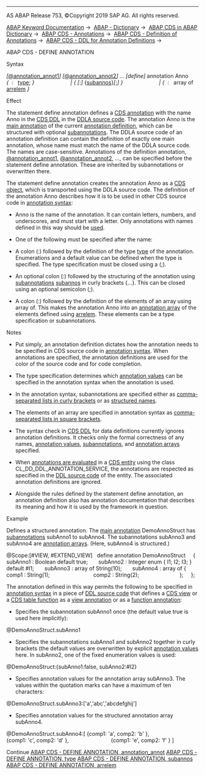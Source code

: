   

* * *

AS ABAP Release 753, ©Copyright 2019 SAP AG. All rights reserved.

[ABAP Keyword Documentation](javascript:call_link\('abenabap.htm'\)) →  [ABAP - Dictionary](javascript:call_link\('abenabap_dictionary.htm'\)) →  [ABAP CDS in ABAP Dictionary](javascript:call_link\('abencds.htm'\)) →  [ABAP CDS - Annotations](javascript:call_link\('abencds_annotations.htm'\)) →  [ABAP CDS - Definition of Annotations](javascript:call_link\('abencds_anno_definition.htm'\)) →  [ABAP CDS - DDL for Annotation Definitions](javascript:call_link\('abencds_f1_ddla_syntax.htm'\)) → 

ABAP CDS - DEFINE ANNOTATION

Syntax

*\[*[@annotation\_annot1](javascript:call_link\('abencds_f1_define_anno_annos.htm'\))*\]*
*\[*[@annotation\_annot2](javascript:call_link\('abencds_f1_define_anno_annos.htm'\))*\]*
...
*\[*define*\]* annotation Anno *{*  :   [type](javascript:call_link\('abencds_f1_define_annotation_type.htm'\)); *}*
                       *|* *{* *\[*:*\]* {[subannos](javascript:call_link\('abencds_f1_define_annotation_sub.htm'\))}*\[*;*\]* *}*
                       *|* *{*  :   array of [arrelem](javascript:call_link\('abencds_f1_define_annotation_arr.htm'\)) *}*

Effect

The statement define annotation defines a [CDS annotation](javascript:call_link\('abencds_annotation_glosry.htm'\) "Glossary Entry") with the name Anno in the [CDS DDL](javascript:call_link\('abencds_ddl_glosry.htm'\) "Glossary Entry") in the [DDLA source code](javascript:call_link\('abenddla_source_code_glosry.htm'\) "Glossary Entry"). The annotation Anno is the [main annotation](javascript:call_link\('abenmain_annotation_glosry.htm'\) "Glossary Entry") of the current [annotation definition](javascript:call_link\('abencds_anno_definition_glosry.htm'\) "Glossary Entry"), which can be structured with optional [subannotations](javascript:call_link\('abensub_annotation_glosry.htm'\) "Glossary Entry"). The DDLA source code of an annotation definition can contain the definition of exactly one main annotation, whose name must match the name of the DDLA source code. The names are case-sensitive. Annotations of the definition annotation, [@annotation\_annot1](javascript:call_link\('abencds_f1_define_anno_annos.htm'\)), [@annotation\_annot2](javascript:call_link\('abencds_f1_define_anno_annos.htm'\)), ..., can be specified before the statement define annotation. These are inherited by subannotations or overwritten there.

The statement define annotation creates the annotation Anno as a [CDS object](javascript:call_link\('abencds_object_glosry.htm'\) "Glossary Entry"), which is transported using the DDLA source code. The definition of the annotation Anno describes how it is to be used in other CDS source code in [annotation syntax](javascript:call_link\('abencds_annotation_syntax_glosry.htm'\) "Glossary Entry"):

-   Anno is the name of the annotation. It can contain letters, numbers, and underscores, and must start with a letter. Only annotations with names defined in this way should be [used](javascript:call_link\('abencds_annotations_syntax.htm'\)).

-   One of the following must be specified after the name:

-   A colon (:) followed by the definition of the type [type](javascript:call_link\('abencds_f1_define_annotation_type.htm'\)) of the annotation. Enumerations and a default value can be defined when the type is specified. The type specification must be closed using a (;).

-   An optional colon (:) followed by the structuring of the annotation using [subannotations](javascript:call_link\('abensub_annotation_glosry.htm'\) "Glossary Entry") [subannos](javascript:call_link\('abencds_f1_define_annotation_sub.htm'\)) in curly brackets {...}. This can be closed using an optional semicolon (;).

-   A colon (:) followed by the definition of the elements of an array using array of. This makes the annotation Anno into an [annotation array](javascript:call_link\('abenannotation_array_glosry.htm'\) "Glossary Entry") of the elements defined using [arrelem](javascript:call_link\('abencds_f1_define_annotation_arr.htm'\)). These elements can be a type specification or subannotations.

Notes

-   Put simply, an annotation definition dictates how the annotation needs to be specified in CDS source code in [annotation syntax](javascript:call_link\('abencds_annotation_syntax_glosry.htm'\) "Glossary Entry"). When annotations are specified, the annotation definitions are used for the color of the source code and for code completion.

-   The type specification determines which [annotation values](javascript:call_link\('abenannotation_value_glosry.htm'\) "Glossary Entry") can be specified in the annotation syntax when the annotation is used.

-   In the annotation syntax, subannotations are specified either as [comma-separated lists in curly brackets](javascript:call_link\('abencds_annotations_syntax_subanno.htm'\)) or as [structured names](javascript:call_link\('abencds_annotations_syntax_name.htm'\)).

-   The elements of an array are specified in annotation syntax as [comma-separated lists in square brackets](javascript:call_link\('abencds_annotations_syntax_array.htm'\)).

-   The syntax check in [CDS DDL](javascript:call_link\('abencds_ddl_glosry.htm'\) "Glossary Entry") for data definitions currently ignores annotation definitions. It checks only the formal correctness of any names, [annotation values](javascript:call_link\('abenannotation_value_glosry.htm'\) "Glossary Entry"), [subannotations](javascript:call_link\('abensub_annotation_glosry.htm'\) "Glossary Entry"), and [annotation arrays](javascript:call_link\('abenannotation_array_glosry.htm'\) "Glossary Entry") specified.

-   When [annotations are evaluated](javascript:call_link\('abencds_semantics_annotation_abexa.htm'\)) in a [CDS entity](javascript:call_link\('abencds_entity_glosry.htm'\) "Glossary Entry") using the class CL\_DD\_DDL\_ANNOTATION\_SERVICE, the annotations are respected as specified in the [DDL source code](javascript:call_link\('abenddl_source_code_glosry.htm'\) "Glossary Entry") of the entity. The associated annotation definitions are ignored.

-   Alongside the rules defined by the statement define annotation, an annotation definition also has annotation documentation that describes its meaning and how it is used by the framework in question.

Example

Defines a structured annotation. The [main annotation](javascript:call_link\('abenmain_annotation_glosry.htm'\) "Glossary Entry") DemoAnnoStruct has [subannotations](javascript:call_link\('abensub_annotation_glosry.htm'\) "Glossary Entry") subAnno1 to subAnno4. The subannotations subAnno3 and subAnno4 are [annotation arrays](javascript:call_link\('abenannotation_array_glosry.htm'\) "Glossary Entry"). (Here, subAnno4 is structured.)

@Scope:\[#VIEW, #EXTEND\_VIEW\]  
define annotation DemoAnnoStruct  
  { subAnno1 : Boolean default true;  
    subAnno2 : Integer enum { I1; I2; I3; } default #I1;  
    subAnno3 : array of String(10);  
    subAnno4 : array of { comp1 : String(1);  
                          comp2 : String(2);  
                        };  
  };

The annotation defined in this way permits the following to be specified in [annotation syntax](javascript:call_link\('abencds_annotation_syntax_glosry.htm'\) "Glossary Entry") in a piece of [DDL source code](javascript:call_link\('abenddl_source_code_glosry.htm'\) "Glossary Entry") that defines a [CDS view](javascript:call_link\('abencds_view_glosry.htm'\) "Glossary Entry") or a [CDS table function](javascript:call_link\('abencds_table_function_glosry.htm'\) "Glossary Entry") as a [view annotation](javascript:call_link\('abencds_f1_view_entity_annotations.htm'\)) or as a [function annotation](javascript:call_link\('abencds_f1_function_annotations.htm'\)):

-   Specifies the subannotation subAnno1 once (the default value true is used here implicitly):

@DemoAnnoStruct.subAnno1

-   Specifies the subannotations subAnno1 and subAnno2 together in curly brackets (the default values are overwritten by explicit [annotation values](javascript:call_link\('abenannotation_value_glosry.htm'\) "Glossary Entry") here. In subAnno2, one of the fixed enumeration values is used:

@DemoAnnoStruct:{subAnno1:false, subAnno2:#I2}

-   Specifies annotation values for the annotation array subAnno3. The values within the quotation marks can have a maximum of ten characters:

@DemoAnnoStruct.subAnno3:\['a','abc','abcdefghij'\]

-   Specifies annotation values for the structured annotation array subAnno4.

@DemoAnnoStruct.subAnno4:\[ {comp1: 'a', comp2: 'b' },
                           {comp1: 'c', comp2: 'd' },
                           {comp1: 'e', comp2: 'f' } \]

Continue
[ABAP CDS - DEFINE ANNOTATION, annotation\_annot](javascript:call_link\('abencds_f1_define_anno_annos.htm'\))
[ABAP CDS - DEFINE ANNOTATION, type](javascript:call_link\('abencds_f1_define_annotation_type.htm'\))
[ABAP CDS - DEFINE ANNOTATION, subannos](javascript:call_link\('abencds_f1_define_annotation_sub.htm'\))
[ABAP CDS - DEFINE ANNOTATION, arrelem](javascript:call_link\('abencds_f1_define_annotation_arr.htm'\))